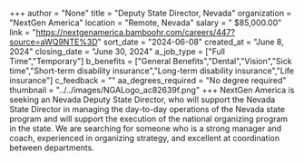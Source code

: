 +++
author = "None"
title = "Deputy State Director, Nevada"
organization = "NextGen America"
location = "Remote, Nevada"
salary = " $85,000.00"
link = "https://nextgenamerica.bamboohr.com/careers/447?source=aWQ9NTE%3D"
sort_date = "2024-06-08"
created_at = "June 8, 2024"
closing_date = "June 30, 2024"
a_job_type = ["Full Time","Temporary"]
b_benefits = ["General Benefits","Dental","Vision","Sick time","Short-term disability insurance","Long-term disability insurance","Life insurance"]
c_feedback = ""
aa_degrees_required = "No degree required"
thumbnail = "../../images/NGALogo_ac82639f.png"
+++
NextGen America is seeking an Nevada Deputy State Director, who will support the Nevada State Director in managing the day-to-day operations of the Nevada state program and will support the execution of the national organizing program in the state. We are searching for someone who is a strong manager and coach, experienced in organizing strategy, and excellent at coordination between departments.